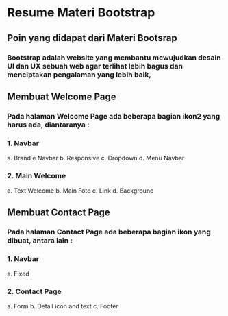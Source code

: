 # Resume Materi Bootstrap
## Poin yang didapat dari Materi Bootsrap

### Bootstrap adalah website yang membantu mewujudkan desain UI dan UX sebuah web agar terlihat lebih bagus dan menciptakan pengalaman yang lebih baik, 
## Membuat Welcome Page 
### Pada halaman Welcome Page ada beberapa bagian ikon2 yang harus ada, diantaranya :
### 1.	Navbar
a.	Brand e Navbar
b.	Responsive
c.	Dropdown
d.	Menu Navbar
### 2.	Main Welcome
a.	Text Welcome
b.	Main Foto
c.	Link
d.	Background

## Membuat Contact Page
### Pada halaman Contact Page ada beberapa bagian ikon yang dibuat, antara lain :
### 1.	Navbar
a.	Fixed
### 2.	Contact Page
a.	Form
b.	Detail icon and text
c.	Footer

